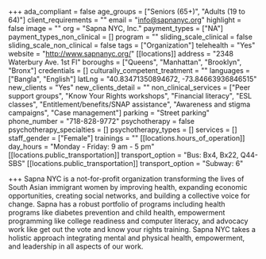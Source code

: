 +++
ada_compliant = false
age_groups = ["Seniors (65+)", "Adults (19 to 64)"]
client_requirements = ""
email = "info@sapnanyc.org"
highlight = false
image = ""
org = "Sapna NYC, Inc."
payment_types = ["NA"]
payment_types_non_clinical = []
program = ""
sliding_scale_clinical = false
sliding_scale_non_clinical = false
tags = ["Organization"]
telehealth = "Yes"
website = "http://www.sapnanyc.org/"
[[locations]]
address = "2348 Waterbury Ave. 1st Fl"
boroughs = ["Queens", "Manhattan", "Brooklyn", "Bronx"]
credentials = []
culturally_competent_treatment = ""
languages = ["Bangla", "English"]
latLng = "40.83471350894672, -73.84663936846515"
new_clients = "Yes"
new_clients_detail = ""
non_clinical_services = ["Peer support groups", "Know Your Rights workshops", "Financial literacy", "ESL classes", "Entitlement/benefits/SNAP assistance", "Awareness and stigma campaigns", "Case management"]
parking = "Street parking"
phone_number = "718-828-9772"
psychotherapy = false
psychotherapy_specialties = []
psychotherapy_types = []
services = []
staff_gender = ["Female"]
trainings = ""
[[locations.hours_of_operation]]
day_hours = "Monday - Friday: 9 am - 5 pm"
[[locations.public_transportation]]
transport_option = "Bus: Bx4, Bx22, Q44-SBS"
[[locations.public_transportation]]
transport_option = "Subway: 6"

+++
Sapna NYC is a not-for-profit organization transforming the lives of South Asian immigrant women by improving health, expanding economic opportunities, creating social networks, and building a collective voice for change. Sapna has a robust portfolio of programs including health programs like diabetes prevention and child health, empowerment programming like college readiness and computer literacy, and advocacy work like get out the vote and know your rights training. Sapna NYC takes a holistic approach integrating mental and physical health, empowerment, and leadership in all aspects of our work.